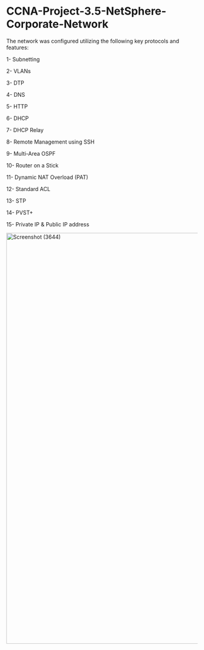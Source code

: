 # CCNA-Project-3.5-NetSphere-Corporate-Network


The network was configured utilizing the following key protocols and features:

1- Subnetting

2- VLANs

3- DTP

4- DNS

5- HTTP

6- DHCP

7- DHCP Relay

8- Remote Management using SSH

9- Multi-Area OSPF

10- Router on a Stick

11- Dynamic NAT Overload (PAT)

12- Standard ACL

13- STP

14- PVST+

15- Private IP & Public IP address







<img width="1920" height="1080" alt="Screenshot (3644)" src="https://github.com/user-attachments/assets/333fffd9-080b-4458-8a77-68bfda19cfca" />




